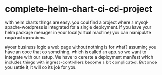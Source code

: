  # complete-helm-chart-ci-cd-project

 with helm charts things are easy. you coul find a project where a mysql-apache-wordpress is integrated for a single deployment. If you have your helm package menager in your local(virtual machine) you can manipulate required operations.

#your business logic
a web page without nothing is for what?
assuming you have an code that do something, which is called an app. so we want to integrate with our setup. We have to cereate a deployment manifest which includes 
things with ingress-controllers become a bit complicated. But once you settle it, it will do its job for you.


 
